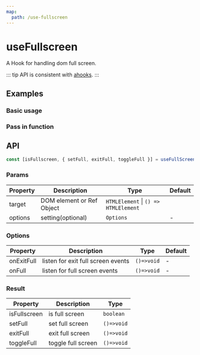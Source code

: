 ```yaml
---
map:
  path: /use-fullscreen
---
```


# useFullscreen

A Hook for handling dom full screen.

::: tip
API is consistent with [ahooks](https://ahooks.js.org/zh-CN/hooks/dom/use-fullscreen).
:::

## Examples

### Basic usage

<demo src="./demo/demo1.vue"
  language="vue"
  title="Basic usage"
  desc="Use ref to set elements that need full screen.">
</demo>

### Pass in function

<demo src="./demo/demo2.vue"
  language="vue"
  title="Pass in a function"
  desc="Use function to set elements that need full screen.">
</demo>

## API

```typescript
const [isFullscreen, { setFull, exitFull, toggleFull }] = useFullScreen(target, options?:Options);
```

### Params

| Property | Description               | Type                                 | Default |
| -------- | ------------------------- | ------------------------------------ | ------- |
| target   | DOM element or Ref Object | `HTMLElement` \| `() => HTMLElement` |
| options  | setting(optional)         | `Options`                            | -       |

### Options

| Property   | Description                        | Type       | Default |
| ---------- | ---------------------------------- | ---------- | ------- |
| onExitFull | listen for exit full screen events | `()=>void` | -       |
| onFull     | listen for full screen events      | `()=>void` | -       |

### Result

| Property     | Description        | Type       |
| ------------ | ------------------ | ---------- |
| isFullscreen | is full screen     | `boolean`  |
| setFull      | set full screen    | `()=>void` |
| exitFull     | exit full screen   | `()=>void` |
| toggleFull   | toggle full screen | `()=>void` |
